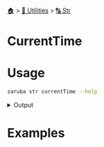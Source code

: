 <!--startTocHeader-->
[🏠](../../README.md) > [🔧 Utilities](../README.md) > [🔠 Str](README.md)
# CurrentTime
<!--endTocHeader-->

# Usage


```bash
zaruba str currentTime --help
```
 
<details>
<summary>Output</summary>
 
```````
Print current time

Usage:
  zaruba str currentTime [flags]

Flags:
  -h, --help   help for currentTime
```````
</details>


# Examples


<!--startTocSubtopic-->

<!--endTocSubtopic-->